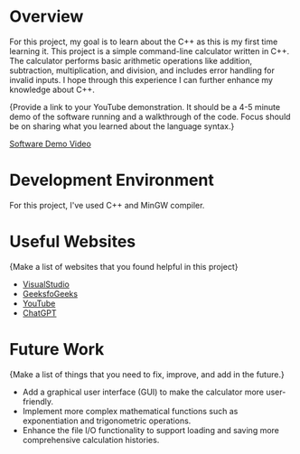 # Overview

For this project, my goal is to learn about the C++ as this is my first time learning it. This project is a simple command-line calculator written in C++. The calculator performs basic arithmetic operations like addition, subtraction, multiplication, and division, and includes error handling for invalid inputs. I hope through this experience I can further enhance my knowledge about C++.

{Provide a link to your YouTube demonstration. It should be a 4-5 minute demo of the software running and a walkthrough of the code. Focus should be on sharing what you learned about the language syntax.}

[Software Demo Video](https://youtu.be/WST-uKoJRM8)

# Development Environment

For this project, I've used C++ and MinGW compiler.

# Useful Websites

{Make a list of websites that you found helpful in this project}

- [VisualStudio](https://code.visualstudio.com/docs/cpp/config-mingw#_prerequisites)
- [GeeksfoGeeks](https://www.geeksforgeeks.org/c-c-program-to-make-a-simple-calculator/)
- [YouTube](https://www.youtube.com/)
- [ChatGPT](https://chatgpt.com/)

# Future Work

{Make a list of things that you need to fix, improve, and add in the future.}

- Add a graphical user interface (GUI) to make the calculator more user-friendly.
- Implement more complex mathematical functions such as exponentiation and trigonometric operations.
- Enhance the file I/O functionality to support loading and saving more comprehensive calculation histories.
